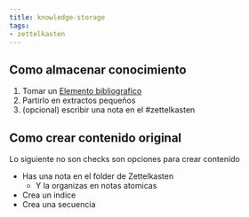```yaml
---
title: knowledge-storage
tags:
- zettelkasten
---
```


## Como almacenar conocimiento
1. Tomar un [Elemento bibliografico](/Extracts/Elemento%20bibliografico.md)
2. Partirlo en extractos pequeños
3. (opcional) escribir una nota en el #zettelkasten 

## Como crear contenido original
Lo siguiente no son checks son opciones para crear contenido
- Has una nota en el folder de Zettelkasten
	- Y la organizas en notas atomicas
- Crea un indice
- Crea una secuencia
